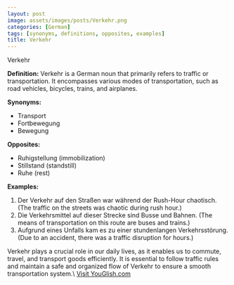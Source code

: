 ```yaml
---
layout: post
image: assets/images/posts/Verkehr.png
categories: [German]
tags: [synonyms, definitions, opposites, examples]
title: Verkehr
---
```


Verkehr

**Definition:** 
Verkehr is a German noun that primarily refers to traffic or transportation. It encompasses various modes of transportation, such as road vehicles, bicycles, trains, and airplanes.

**Synonyms:** 
- Transport
- Fortbewegung
- Bewegung

**Opposites:** 
- Ruhigstellung (immobilization)
- Stillstand (standstill)
- Ruhe (rest)

**Examples:** 
1. Der Verkehr auf den Straßen war während der Rush-Hour chaotisch. (The traffic on the streets was chaotic during rush hour.)
2. Die Verkehrsmittel auf dieser Strecke sind Busse und Bahnen. (The means of transportation on this route are buses and trains.)
3. Aufgrund eines Unfalls kam es zu einer stundenlangen Verkehrsstörung. (Due to an accident, there was a traffic disruption for hours.)

Verkehr plays a crucial role in our daily lives, as it enables us to commute, travel, and transport goods efficiently. It is essential to follow traffic rules and maintain a safe and organized flow of Verkehr to ensure a smooth transportation system.\ <a id="yg-widget-0" class="youglish-widget" data-query="Verkehr" data-lang="german" data-components="8412" data-auto-start="0" data-bkg-color="theme_light" data-title="How%20to%20pronounce%20Verkehr%20in%20German"  rel="nofollow" href="https://youglish.com">Visit YouGlish.com</a><script async src="https://youglish.com/public/emb/widget.js" charset="utf-8"></script>
